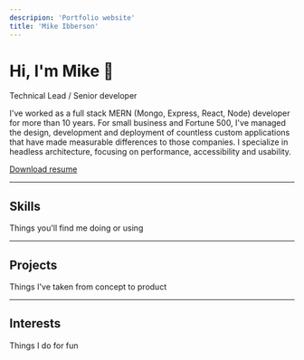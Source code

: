 ```yaml
---
descripion: 'Portfolio website'
title: 'Mike Ibberson'
---
```


# <span class="gradient">Hi, I'm Mike</span> 👋

<p class="leadin">Technical Lead / Senior developer</p>

I've worked as a full stack MERN (Mongo, Express, React,
Node) developer for more than 10 years. For small business
and Fortune 500, I've managed the design, development and
deployment of countless custom applications that have made
measurable differences to those companies. I specialize in
headless architecture, focusing on performance,
accessibility and usability.

<a class="button" download href="/resume.pdf">Download
resume</a>

<hr />

## <span>Skills</span>

<p class="leadin">Things you'll find me doing or using</p>

<hr />

## <span>Projects</span>

<p class="leadin">Things I've taken from concept to product</p>

<hr />

## <span>Interests</span>

<p class="leadin">Things I do for fun</p>

